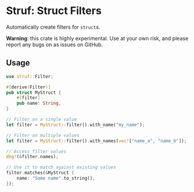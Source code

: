 # **Struf**: Struct Filters

Automatically create filters for `struct`s.

**Warning**: this crate is highly experimental. Use at your own risk, and please report any bugs on
as issues on GitHub.

## Usage

```rust
use struf::Filter;

#[derive(Filter)]
pub struct MyStruct {
    #[filter]
    pub name: String,
}

// Filter on a single value
let filter = MyStruct::filter().with_name("my_name");

// Filter on multiple values
let filter = MyStruct::filter().with_names(vec!["name_a", "name_b"]);

// Access filter values
dbg!(&filter.names);

// Use it to match against existing values
filter.matches(&MyStruct {
    name: "Some name".to_string(),
});
```